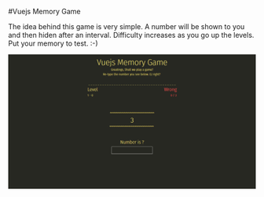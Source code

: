 #Vuejs Memory Game

The idea behind this game is very simple. A number will be shown to you and then hiden after an interval.
Difficulty increases as you go up the levels. <br>
Put your memory to test. :-)

![alt text](screenshot/2016-12-01_6-08-01.png "Screenshot")